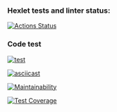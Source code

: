 ### Hexlet tests and linter status:
[![Actions Status](https://github.com/ab-en3rgy/frontend-project-lvl2/workflows/hexlet-check/badge.svg)](https://github.com/ab-en3rgy/frontend-project-lvl2/actions)

### Code test
[![test](https://github.com/ab-en3rgy/frontend-project-lvl2/actions/workflows/test.yml/badge.svg)](https://github.com/ab-en3rgy/frontend-project-lvl2/actions/workflows/test.yml)

[![asciicast](https://asciinema.org/a/502847.svg)](https://asciinema.org/a/502847)

[![Maintainability](https://api.codeclimate.com/v1/badges/feedbb7d82d0780f1cd4/maintainability)](https://codeclimate.com/github/ab-en3rgy/frontend-project-lvl2/maintainability)

[![Test Coverage](https://api.codeclimate.com/v1/badges/feedbb7d82d0780f1cd4/test_coverage)](https://codeclimate.com/github/ab-en3rgy/frontend-project-lvl2/test_coverage)
